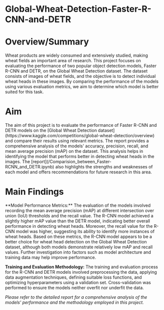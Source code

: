 # Global-Wheat-Detection-Faster-R-CNN-and-DETR


<h1>Overview/Summary</h1>
Wheat products are widely consumed and extensively studied, making wheat fields an important area of research. This project focuses on evaluating the performance of two popular object detection models, Faster R-CNN and DETR, on the Global Wheat Detection dataset. The dataset consists of images of wheat fields, and the objective is to detect individual wheat heads in these images. By comparing the performance of the models using various evaluation metrics, we aim to determine which model is better suited for this task.

<h1>Aim</h1>
The aim of this project is to evaluate the performance of Faster R-CNN and DETR models on the [Global Wheat Detection dataset](https://www.kaggle.com/competitions/global-wheat-detection/overview) and compare their results using relevant metrics. The report provides a comprehensive analysis of the models' accuracy, precision, recall, and mean average precision (mAP) on the dataset. This analysis helps in identifying the model that performs better in detecting wheat heads in the images. The [report](/Comparision_between_Faster-RCNN_and_DETR.ipynb) also highlights the strengths and weaknesses of each model and offers recommendations for future research in this area.

<h1>Main Findings</h1>
**Model Performance Metrics:** The evaluation of the models involved recording the mean average precision (mAP) at different intersection over union (IoU) thresholds and the recall value. The R-CNN model achieved a slightly higher mAP value than the DETR model, indicating better overall performance in detecting wheat heads. Moreover, the recall value for the R-CNN model was higher, suggesting its ability to identify more instances of wheat heads. Based on these metrics, the R-CNN model appears to be a better choice for wheat head detection on the Global Wheat Detection dataset, although both models demonstrate relatively low mAP and recall values. Further investigation into factors such as model architecture and training data may help improve performance.

**Training and Evaluation Methodology:** The training and evaluation process for the R-CNN and DETR models involved preprocessing the data, applying data augmentation techniques, defining suitable loss functions, and optimizing hyperparameters using a validation set. Cross-validation was performed to ensure the models neither overfit nor underfit the data.

*Please refer to the detailed report for a comprehensive analysis of the models' performance and the methodology employed in this project.*
